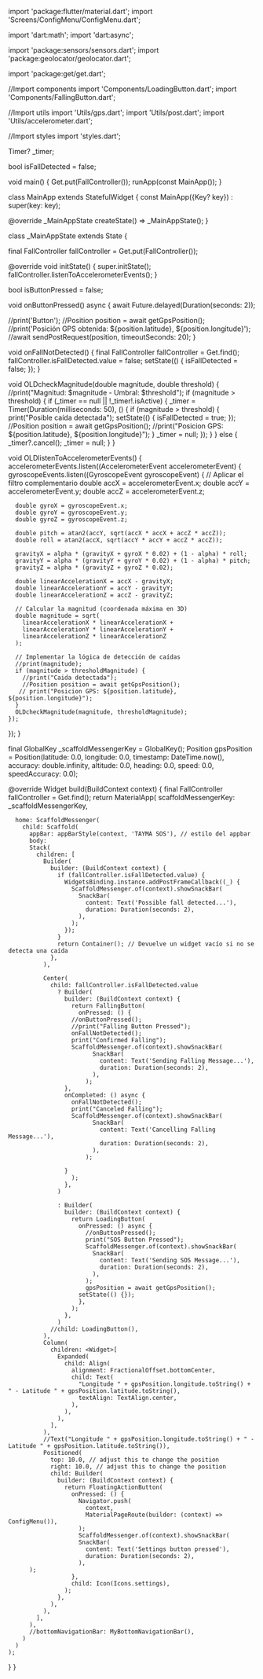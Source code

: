 import 'package:flutter/material.dart';
import 'Screens/ConfigMenu/ConfigMenu.dart';

import 'dart:math'; 
import 'dart:async';

import 'package:sensors/sensors.dart';
import 'package:geolocator/geolocator.dart';

import 'package:get/get.dart';


//Import components
import 'Components/LoadingButton.dart';
import 'Components/FallingButton.dart';

//Import utils
import 'Utils/gps.dart';
import 'Utils/post.dart';
import 'Utils/accelerometer.dart';

//Import styles
import 'styles.dart';

Timer? _timer;

bool isFallDetected = false;

void main() {
  Get.put(FallController());
  runApp(const MainApp());
}

class MainApp extends StatefulWidget {
  const MainApp({Key? key}) : super(key: key);

  @override
  _MainAppState createState() => _MainAppState();
}

class _MainAppState extends State<MainApp> {

  final FallController fallController = Get.put(FallController());


  @override
  void initState() {
    super.initState();
    fallController.listenToAccelerometerEvents();
  }

  
  bool isButtonPressed = false;

void onButtonPressed() async {
  await Future.delayed(Duration(seconds: 2));

  //print('Button');
  //Position position = await getGpsPosition();
  //print('Posición GPS obtenida: ${position.latitude}, ${position.longitude}');
  //await sendPostRequest(position, timeoutSeconds: 20);
}

void onFallNotDetected() {
  final FallController fallController = Get.find();
  fallController.isFallDetected.value = false;
  setState(() {
    isFallDetected = false;
  });
}

  void OLDcheckMagnitude(double magnitude, double threshold) {
    //print("Magnitud: $magnitude - Umbral: $threshold");
  if (magnitude > threshold) {
    if (_timer == null || !_timer!.isActive) {
      _timer = Timer(Duration(milliseconds: 50), () {
        if (magnitude > threshold) {
          print("Posible caída detectada");
          setState(() {
            isFallDetected = true;
          });
          //Position position = await getGpsPosition();
          //print("Posicion GPS: ${position.latitude}, ${position.longitude}");
        }
        _timer = null;
      });
    }
  } else {
    _timer?.cancel();
    _timer = null;
  }
}  

  void OLDlistenToAccelerometerEvents() {
  accelerometerEvents.listen((AccelerometerEvent accelerometerEvent) {
    gyroscopeEvents.listen((GyroscopeEvent gyroscopeEvent) {
      // Aplicar el filtro complementario
      double accX = accelerometerEvent.x;
      double accY = accelerometerEvent.y;
      double accZ = accelerometerEvent.z;

      double gyroX = gyroscopeEvent.x;
      double gyroY = gyroscopeEvent.y;
      double gyroZ = gyroscopeEvent.z;

      double pitch = atan2(accY, sqrt(accX * accX + accZ * accZ));
      double roll = atan2(accX, sqrt(accY * accY + accZ * accZ));

      gravityX = alpha * (gravityX + gyroX * 0.02) + (1 - alpha) * roll;
      gravityY = alpha * (gravityY + gyroY * 0.02) + (1 - alpha) * pitch;
      gravityZ = alpha * (gravityZ + gyroZ * 0.02);

      double linearAccelerationX = accX - gravityX;
      double linearAccelerationY = accY - gravityY;
      double linearAccelerationZ = accZ - gravityZ;

      // Calcular la magnitud (coordenada máxima en 3D)
      double magnitude = sqrt(
        linearAccelerationX * linearAccelerationX +
        linearAccelerationY * linearAccelerationY +
        linearAccelerationZ * linearAccelerationZ
      );

      // Implementar la lógica de detección de caídas
      //print(magnitude);
      if (magnitude > thresholdMagnitude) {
        //print("Caida detectada");
        //Position position = await getGpsPosition();
       // print("Posicion GPS: ${position.latitude}, ${position.longitude}");
      }
      OLDcheckMagnitude(magnitude, thresholdMagnitude);
    });
  });
}

  final GlobalKey<ScaffoldMessengerState> _scaffoldMessengerKey = GlobalKey<ScaffoldMessengerState>();
  Position gpsPosition = Position(latitude: 0.0, longitude: 0.0, timestamp: DateTime.now(), accuracy: double.infinity, altitude: 0.0, heading: 0.0, speed: 0.0, speedAccuracy: 0.0);

  @override
  Widget build(BuildContext context) {
    final FallController fallController = Get.find();
    return MaterialApp(
      scaffoldMessengerKey: _scaffoldMessengerKey,

      home: ScaffoldMessenger(
        child: Scaffold(
          appBar: appBarStyle(context, 'TAYMA SOS'), // estilo del appbar
          body: 
          Stack(
            children: [
              Builder(
                builder: (BuildContext context) {
                  if (fallController.isFallDetected.value) {
                    WidgetsBinding.instance.addPostFrameCallback((_) {
                      ScaffoldMessenger.of(context).showSnackBar(
                        SnackBar(
                          content: Text('Possible fall detected...'),
                          duration: Duration(seconds: 2),
                        ),
                      );
                    });
                  }
                  return Container(); // Devuelve un widget vacío si no se detecta una caída
                },
              ),

              Center(
                child: fallController.isFallDetected.value
                  ? Builder(
                    builder: (BuildContext context) {
                      return FallingButton(
                        onPressed: () {
                      //onButtonPressed();
                      //print("Falling Button Pressed");
                      onFallNotDetected();
                      print("Confirmed Falling");
                      ScaffoldMessenger.of(context).showSnackBar(
                            SnackBar(
                              content: Text('Sending Falling Message...'),
                              duration: Duration(seconds: 2),
                            ),
                          );
                    },
                    onCompleted: () async {
                      onFallNotDetected();
                      print("Canceled Falling");
                      ScaffoldMessenger.of(context).showSnackBar(
                            SnackBar(
                              content: Text('Cancelling Falling Message...'),
                              duration: Duration(seconds: 2),
                            ),
                          );
                        
                    }
                      );
                    },
                  )

                  : Builder(
                    builder: (BuildContext context) {
                      return LoadingButton(
                        onPressed: () async {
                          //onButtonPressed();
                          print("SOS Button Pressed");
                          ScaffoldMessenger.of(context).showSnackBar(
                            SnackBar(
                              content: Text('Sending SOS Message...'),
                              duration: Duration(seconds: 2),
                            ),
                          );
                          gpsPosition = await getGpsPosition();
                        setState(() {});
                        },
                      );
                    },
                  )
                //child: LoadingButton(),
              ),
              Column(
                children: <Widget>[
                  Expanded(
                    child: Align(
                      alignment: FractionalOffset.bottomCenter,
                      child: Text(
                        "Longitude " + gpsPosition.longitude.toString() + " - Latitude " + gpsPosition.latitude.toString(),
                        textAlign: TextAlign.center,
                      ),
                    ),
                  ),
                ],
              ),
              //Text("Longitude " + gpsPosition.longitude.toString() + " - Latitude " + gpsPosition.latitude.toString()),
              Positioned(
                top: 10.0, // adjust this to change the position
                right: 10.0, // adjust this to change the position
                child: Builder(
                  builder: (BuildContext context) {
                    return FloatingActionButton(
                      onPressed: () {
                        Navigator.push(
                          context,
                          MaterialPageRoute(builder: (context) => ConfigMenu()),
                        );
                        ScaffoldMessenger.of(context).showSnackBar(
                        SnackBar(
                          content: Text('Settings button pressed'),
                          duration: Duration(seconds: 2),
                        ),
          );
                      },
                      child: Icon(Icons.settings),
                    );
                  },
                ),
              ),
            ],
          ),
          //bottomNavigationBar: MyBottomNavigationBar(),
        )
      )
    );
  }
}